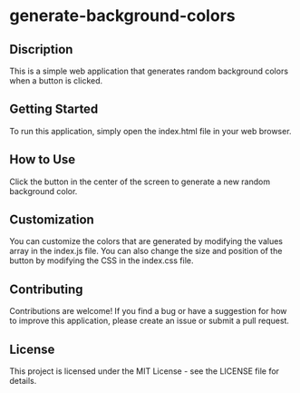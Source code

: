 # generate-background-colors

## Discription
This is a simple web application that generates random background colors when a button is clicked.

## Getting Started
To run this application, simply open the index.html file in your web browser.

## How to Use
Click the button in the center of the screen to generate a new random background color.

## Customization
You can customize the colors that are generated by modifying the values array in the index.js file. You can also change the size and position of the button by modifying the CSS in the index.css file.

## Contributing
Contributions are welcome! If you find a bug or have a suggestion for how to improve this application, please create an issue or submit a pull request.

## License
This project is licensed under the MIT License - see the LICENSE file for details.
